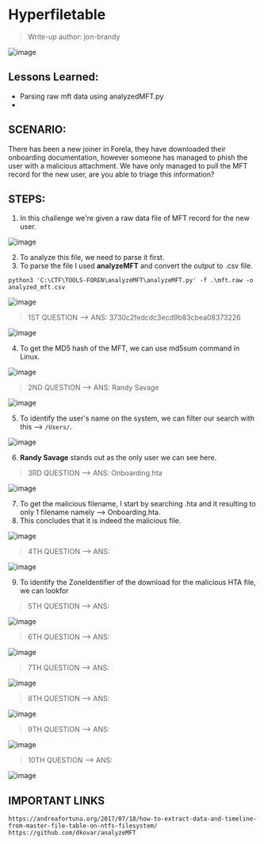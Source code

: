 # Hyperfiletable
> Write-up author: jon-brandy

![image](https://github.com/jon-brandy/hackthebox/assets/70703371/210fd377-ebdc-42a1-8304-4300f8b7e0fc)


## Lessons Learned:
- Parsing raw mft data using analyzedMFT.py
- 

## SCENARIO:
There has been a new joiner in Forela, they have downloaded their onboarding documentation, however someone has managed to phish the user with a malicious attachment. 
We have only managed to pull the MFT record for the new user, are you able to triage this information?

## STEPS:
1. In this challenge we're given a raw data file of MFT record for the new user.

![image](https://github.com/jon-brandy/hackthebox/assets/70703371/9e4f3b11-5442-4fde-b8aa-403bb4a309fa)


2. To analyze this file, we need to parse it first.
3. To parse the file I used **analyzeMFT** and convert the output to .csv file.

```
python3 'C:\CTF\TOOLS-FOREN\analyzeMFT\analyzeMFT.py' -f .\mft.raw -o analyzed_mft.csv
```

![image](https://github.com/jon-brandy/hackthebox/assets/70703371/d20d5f3b-5563-4df5-aa7e-0da650204c47)

> 1ST QUESTION --> ANS: 3730c2fedcdc3ecd9b83cbea08373226

![image](https://github.com/jon-brandy/hackthebox/assets/70703371/05226cef-3ce0-4714-b307-bf26447616ae)


4. To get the MD5 hash of the MFT, we can use md5sum command in Linux.

![image](https://github.com/jon-brandy/hackthebox/assets/70703371/9e6b248c-048e-40ae-a406-9feb5b82f9dc)


> 2ND QUESTION --> ANS: Randy Savage

![image](https://github.com/jon-brandy/hackthebox/assets/70703371/5a89a8df-a628-4d3b-86b1-73462c5387fe)


5. To identify the user's name on the system, we can filter our search with this --> `/Users/`.

![image](https://github.com/jon-brandy/hackthebox/assets/70703371/5240e0df-0e42-4961-b259-09ca63176ffd)


6. **Randy Savage** stands out as the only user we can see here.

> 3RD QUESTION --> ANS: Onboarding.hta

![image](https://github.com/jon-brandy/hackthebox/assets/70703371/6434cc11-abfb-46ad-9a85-7d596254a627)


7. To get the malicious filename, I start by searching .hta and it resulting to only 1 filename namely --> Onboarding.hta.
8. This concludes that it is indeed the malicious file.

![image](https://github.com/jon-brandy/hackthebox/assets/70703371/c9d7d23e-5ffb-4ca8-b2b2-47129948f14b)


> 4TH QUESTION --> ANS:

![image](https://github.com/jon-brandy/hackthebox/assets/70703371/afb69561-172b-42ee-9e00-0d1adec8b87f)


9. To identify the ZoneIdentifier of the download for the malicious HTA file, we can lookfor 

> 5TH QUESTION --> ANS:

![image](https://github.com/jon-brandy/hackthebox/assets/70703371/d2855386-f550-4511-8db9-af380a4461cf)


> 6TH QUESTION --> ANS:

![image](https://github.com/jon-brandy/hackthebox/assets/70703371/e2059637-730a-41dc-af25-be9af334a015)


> 7TH QUESTION --> ANS:

![image](https://github.com/jon-brandy/hackthebox/assets/70703371/c664039a-81b4-49aa-84db-543e4e9788cc)


> 8TH QUESTION --> ANS:

![image](https://github.com/jon-brandy/hackthebox/assets/70703371/cd9609be-f7b0-4a44-b610-a9324b0c59ce)


> 9TH QUESTION --> ANS:

![image](https://github.com/jon-brandy/hackthebox/assets/70703371/3b042188-9781-41d1-9007-8a6310b09d33)


> 10TH QUESTION --> ANS:

![image](https://github.com/jon-brandy/hackthebox/assets/70703371/d5a5b2b4-6e13-46c6-9888-5ddee4659e54)




## IMPORTANT LINKS

```
https://andreafortuna.org/2017/07/18/how-to-extract-data-and-timeline-from-master-file-table-on-ntfs-filesystem/
https://github.com/dkovar/analyzeMFT
```
